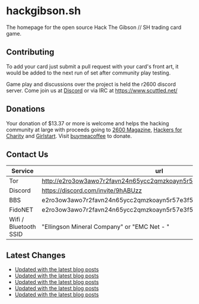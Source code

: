 # hackgibson.sh
The homepage for the open source Hack The Gibson // SH trading card game.


## Contributing

To add your card just submit a pull request with your card's front art, it would be added to the next run of set after community play testing.

Game play and discussions over the project is held the r2600 discord server. Come join us at [Discord](https://discord.com/invite/9hABUzz) or via IRC at https://www.scuttled.net/


## Donations

Your donation of $13.37 or more is welcome and helps the hacking community at large with proceeds going to [2600 Magazine](https://2600.com/), [Hackers for Charity](https://hackersforcharity.org) and [Girlstart](https://girlstart.org).  Visit [buymeacoffee](https://www.buymeacoffee.com/hackgibson.sh) to donate.


## Contact Us

Service | url
-|-
Tor | http://e2ro3ow3awo7r2favn24n65ycc2qmzkoayn5r57e3f56nvjwdcgg32ad.onion
Discord | https://discord.com/invite/9hABUzz
BBS | e2ro3ow3awo7r2favn24n65ycc2qmzkoayn5r57e3f56nvjwdcgg32ad.onion:23
FidoNET | e2ro3ow3awo7r2favn24n65ycc2qmzkoayn5r57e3f56nvjwdcgg32ad.onion:24554
Wifi / Bluetooth SSID | "Ellingson Mineral Company" or "EMC Net - <fidonet address>"

## Latest Changes
<!-- BLOG-POST-LIST:START -->
- [Updated with the latest blog posts](https://github.com/DFW2600/hackgibson.sh/commit/055997b4d0be387ecacdf2ae9ebb22b3e2528af5)
- [Updated with the latest blog posts](https://github.com/DFW2600/hackgibson.sh/commit/87cb8d93b78110ffead6d9f7aa4162fd6a0fd42c)
- [Updated with the latest blog posts](https://github.com/DFW2600/hackgibson.sh/commit/5aa1ca35d1906cdab67ce632f510a59da71f25d2)
- [Updated with the latest blog posts](https://github.com/DFW2600/hackgibson.sh/commit/debac32a3cac1750fc76ea1ca43ececf40be2770)
- [Updated with the latest blog posts](https://github.com/DFW2600/hackgibson.sh/commit/61e610c97692e88f3c691ea4bda5196670c523b6)
<!-- BLOG-POST-LIST:END -->
